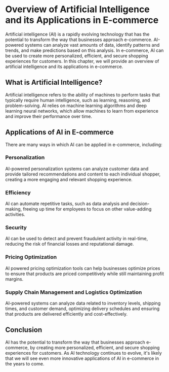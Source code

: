 Overview of Artificial Intelligence and its Applications in E-commerce
====================================================================================

Artificial intelligence (AI) is a rapidly evolving technology that has the potential to transform the way that businesses approach e-commerce. AI-powered systems can analyze vast amounts of data, identify patterns and trends, and make predictions based on this analysis. In e-commerce, AI can be used to create more personalized, efficient, and secure shopping experiences for customers. In this chapter, we will provide an overview of artificial intelligence and its applications in e-commerce.

What is Artificial Intelligence?
--------------------------------

Artificial intelligence refers to the ability of machines to perform tasks that typically require human intelligence, such as learning, reasoning, and problem-solving. AI relies on machine learning algorithms and deep learning neural networks, which allow machines to learn from experience and improve their performance over time.

Applications of AI in E-commerce
--------------------------------

There are many ways in which AI can be applied in e-commerce, including:

### Personalization

AI-powered personalization systems can analyze customer data and provide tailored recommendations and content to each individual shopper, creating a more engaging and relevant shopping experience.

### Efficiency

AI can automate repetitive tasks, such as data analysis and decision-making, freeing up time for employees to focus on other value-adding activities.

### Security

AI can be used to detect and prevent fraudulent activity in real-time, reducing the risk of financial losses and reputational damage.

### Pricing Optimization

AI powered pricing optimization tools can help businesses optimize prices to ensure that products are priced competitively while still maintaining profit margins.

### Supply Chain Management and Logistics Optimization

AI-powered systems can analyze data related to inventory levels, shipping times, and customer demand, optimizing delivery schedules and ensuring that products are delivered efficiently and cost-effectively.

Conclusion
----------

AI has the potential to transform the way that businesses approach e-commerce, by creating more personalized, efficient, and secure shopping experiences for customers. As AI technology continues to evolve, it's likely that we will see even more innovative applications of AI in e-commerce in the years to come.


